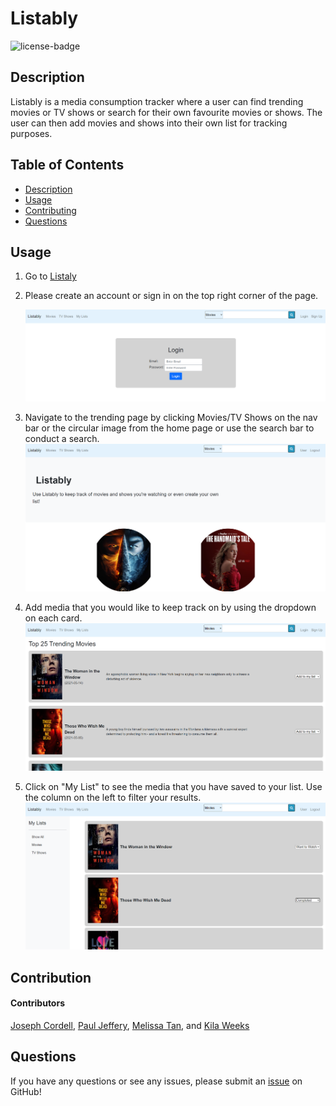 # Listably

![license-badge](https://img.shields.io/badge/license-MIT-yellow)

## Description

Listably is a media consumption tracker where a user can find trending movies or TV shows or search for their own favourite movies or shows. The user can then add movies and shows into their own list for tracking purposes.

## Table of Contents

-   [Description](#description)
-   [Usage](#usage)
-   [Contributing](#contributing)
-   [Questions](#questions)

## Usage

1. Go to [Listaly](listably.herokuapp.com)
2. Please create an account or sign in on the top right corner of the page.

	![Screenshot of the Listably Login](./public/assets/listably-login.png)

3. Navigate to the trending page by clicking Movies/TV Shows on the nav bar or the circular image from the home page or use the search bar to conduct a search.</br>
	![Screenshot of the Listably Homepage](./public/assets/listably-homepage.png)

4. Add media that you would like to keep track on by using the dropdown on each card. <br>
    ![Screenshot of the Listably Trending movies](./public/assets/listably-trending.png)

5. Click on "My List" to see the media that you have saved to your list. Use the column on the left to filter your results.
    ![Screenshot of the Listably User Page](./public/assets/listably-user.png)

## Contribution

#### Contributors

[Joseph Cordell](https://github.com/JosephCordell),
[Paul Jeffery](https://github.com/Paulndrwjeffrey),
[Melissa Tan](https://github.com/melissa-tan), and
[Kila Weeks](https://github.com/kilaweeks)

## Questions

If you have any questions or see any issues, please submit an [issue](https://github.com/JosephCordell/Listably/issues) on GitHub!